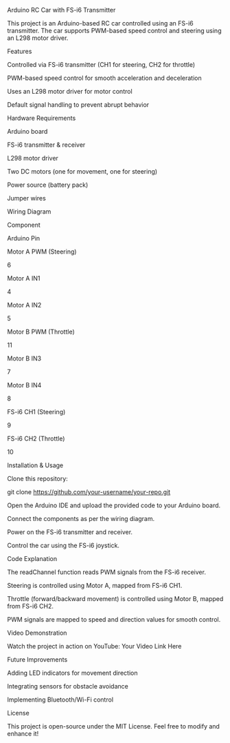 Arduino RC Car with FS-i6 Transmitter

This project is an Arduino-based RC car controlled using an FS-i6 transmitter. The car supports PWM-based speed control and steering using an L298 motor driver.

Features

Controlled via FS-i6 transmitter (CH1 for steering, CH2 for throttle)

PWM-based speed control for smooth acceleration and deceleration

Uses an L298 motor driver for motor control

Default signal handling to prevent abrupt behavior

Hardware Requirements

Arduino board

FS-i6 transmitter & receiver

L298 motor driver

Two DC motors (one for movement, one for steering)

Power source (battery pack)

Jumper wires

Wiring Diagram

Component

Arduino Pin

Motor A PWM (Steering)

6

Motor A IN1

4

Motor A IN2

5

Motor B PWM (Throttle)

11

Motor B IN3

7

Motor B IN4

8

FS-i6 CH1 (Steering)

9

FS-i6 CH2 (Throttle)

10

Installation & Usage

Clone this repository:

git clone https://github.com/your-username/your-repo.git

Open the Arduino IDE and upload the provided code to your Arduino board.

Connect the components as per the wiring diagram.

Power on the FS-i6 transmitter and receiver.

Control the car using the FS-i6 joystick.

Code Explanation

The readChannel function reads PWM signals from the FS-i6 receiver.

Steering is controlled using Motor A, mapped from FS-i6 CH1.

Throttle (forward/backward movement) is controlled using Motor B, mapped from FS-i6 CH2.

PWM signals are mapped to speed and direction values for smooth control.

Video Demonstration

Watch the project in action on YouTube: Your Video Link Here

Future Improvements

Adding LED indicators for movement direction

Integrating sensors for obstacle avoidance

Implementing Bluetooth/Wi-Fi control

License

This project is open-source under the MIT License. Feel free to modify and enhance it!

